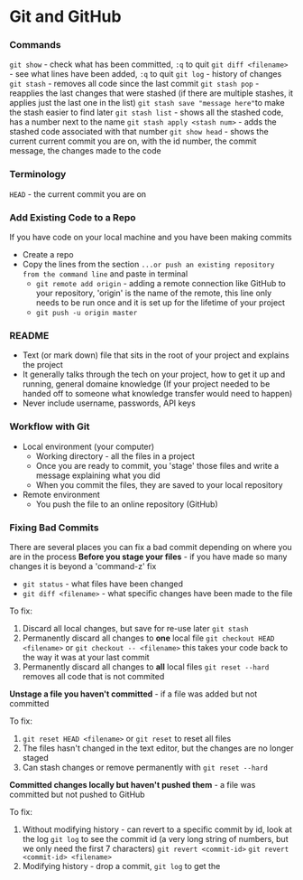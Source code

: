 # Git and GitHub

### Commands
`git show` - check what has been committed, `:q` to quit
`git diff <filename>` - see what lines have been added, `:q` to quit
`git log` - history of changes
`git stash` - removes all code since the last commit
`git stash pop` - reapplies the last changes that were stashed (if there are multiple stashes, it applies just the last one in the list)
`git stash save "message here"`to make the stash easier to find later
`git stash list` - shows all the stashed code, has a number next to the name
`git stash apply <stash num>` - adds the stashed code associated with that number
`git show head` - shows the current current commit you are on, with the id number, the commit message, the changes made to the code

### Terminology
`HEAD` - the current commit you are on


### Add Existing Code to a Repo
If you have code on your local machine and you have been making commits
- Create a repo
- Copy the lines from the section `...or push an existing repository from the command line` and paste in terminal
  -  `git remote add origin` - adding a remote connection like GitHub to your repository, 'origin' is the name of the remote, this line only needs to be run once and it is set up for the lifetime of your project
  - `git push -u origin master`


### README
- Text (or mark down) file that sits in the root of your project and explains the project
- It generally talks through the tech on your project, how to get it up and running, general domaine knowledge (If your project needed to be handed off to someone what knowledge transfer would need to happen)
- Never include username, passwords, API keys


### Workflow with Git
- Local environment (your computer)
  - Working directory - all the files in a project
  - Once you are ready to commit, you 'stage' those files and write a message explaining what you did
  - When you commit the files, they are saved to your local repository
- Remote environment
  - You push the file to an online repository (GitHub)

### Fixing Bad Commits
There are several places you can fix a bad commit depending on where you are in the process
**Before you stage your files** - if you have made so many changes it is beyond a 'command-z' fix
- `git status` - what files have been changed
- `git diff <filename>` - what specific changes have been made to the file

To fix:
1) Discard all local changes, but save for re-use later
`git stash`
2) Permanently discard all changes to **one** local file
`git checkout HEAD <filename>` or `git checkout -- <filename>` this takes your code back to the way it was at your last commit
3) Permanently discard all changes to **all** local files
`git reset --hard` removes all code that is not commited

**Unstage a file you haven't committed** - if a file was added but not committed

To fix:
1) `git reset HEAD <filename>` or `git reset` to reset all files
2) The files hasn't changed in the text editor, but the changes are no longer staged
3) Can stash changes or remove permanently with `git reset --hard`

**Committed changes locally but haven't pushed them** - a file was committed but not pushed to GitHub

To fix:
1) Without modifying history - can revert to a specific commit by id, look at the log `git log` to see the commit id (a very long string of numbers, but we only need the first 7 characters) `git revert <commit-id>` `git revert <commit-id> <filename>`
2) Modifying history - drop a commit, `git log` to get the 
